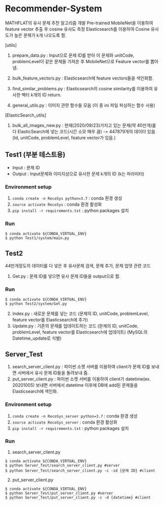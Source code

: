 # Recommender-System

MATHFLAT의 유사 문제 추천 알고리즘 개발
Pre-trained MobileNet을 이용하여 feature vector 추출 후 cosine 유사도 측정
Elasticsearch를 이용하여 Cosine 유사도가 높은 문제가 k개 나오도록 함.

  [utils]
  1. prepare_data.py : Input으로 문제 ID를 받아 이 문제와 unitCode, problemLevel이 같은 문제들 가져온 후 MobileNet으로 Feature vector를 뽑아냄. 

  2. bulk_feature_vectors.py : Elasticsearch에 feature vectors들을 색인화함. 

  3. find_similar_problems.py : Elasticsearch의 cosine similarity를 이용하여 유사한 벡터 k개의 ID return.
  
  4. general_utils.py : 이미지 관련 함수들 모음 (이 중 ini 파일 파싱하는 함수 사용)
  
  [ElasticSearch_utils]
  
  1. bulk_all_images_new.py : 현재(2020/09/23)가지고 있는 문제(약 40만개)를 다 ElasticSearch에 넣는 코드(시간 소모 매우 큼) -> 447879개의 데이터 있음
  (Id, unitCode, problemLevel, feature vector가 있음.)

## Test1 (부분 테스트용)
  - Input : 문제 ID
  - Output : Input문제와 이미지상으로 유사한 문제 k개의 ID (k는 파라미터)


  ### Environment setup

  1. `conda create -n RecoSys python=3.7` : conda 환경 생성
  2. `source activate RecoSys` : conda 환경 활성화
  3. `pip install -r requirements.txt` : python packages 설치

  ### Run

  ```
  $ conda activate ${CONDA_VIRTUAL_ENV}
  $ python Test1/system/main.py
  ```
  
## Test2

44만개정도의 데이터를 다 넣은 후 유사문제 검색, 문제 추가, 문제 업뎃 관련 코드

  1. Get.py : 문제 ID를 넣으면 유사 문제 ID들을 output으로 함.
  
 ### Run

  ```
  $ conda activate ${CONDA_VIRTUAL_ENV}
  $ python Test2/system/Get.py
  ```
  2. Index.py : 새로운 문제를 넣는 코드 (문제의 ID, unitCode, problemLevel, feature vector를 Elasticsearch에 추가)
  3. Update.py : 기존의 문제를 업데이트하는 코드 (문제의 ID, unitCode, problemLevel, feature vector를 Elasticsearch에 업데이트)
  (MySQL의 Datetime_update로 식별)
  

## Server_Test

1. search_server_client.py : 파이썬 소켓 서버를 이용하여 client가 문제 ID를 보내면 서버에서 유사 문제 ID들을 돌려보내 줌.
2. put_server_client.py : 파이썬 소켓 서버를 이용하여 client가 datetime(ex. 20201005) 보내면 서버에서 datetime 이후에 DB에 add된 문제들을 Elasticsearch에 색인화.

### Environment setup

  1. `conda create -n RecoSys_server python=3.7` : conda 환경 생성
  2. `source activate RecoSys_server` : conda 환경 활성화
  3. `pip install -r requirements.txt` : python packages 설치



### Run

  1. search_server_client.py
  ```
  $ conda activate ${CONDA_VIRTUAL_ENV}
  $ python Server_Test/search_server_client.py #server
  $ python Server_Test/search_server_client.py -c -id {문제 ID} #client    
  ```

  2. put_server_client.py

  ```
  $ conda activate ${CONDA_VIRTUAL_ENV}
  $ python Server_Test/put_server_client.py #server
  $ python Server_Test/put_server_client.py -c -d {datetime} #client    
  ```
   